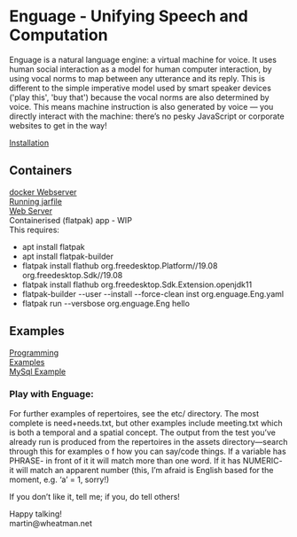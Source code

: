 # Enguage - Unifying Speech and Computation
<p>Enguage is a natural language engine: a virtual machine for voice.
It uses human social interaction as a model for human computer interaction, 
by using vocal norms to map between any utterance and its reply. 
This is different to the simple imperative model used by smart speaker 
devices ('play this', 'buy that') because the vocal norms are
also determined by voice. 
This means machine instruction is also generated by voice — 
you directly interact with the machine: 
there’s no pesky JavaScript or corporate websites to get in the way!</p>

[Installation](doc/install.md)<br/>

## Containers

[docker Webserver](doc/container.md)<br/>
[Running jarfile](doc/jarfile.md)<br/>
[Web Server](doc/httpd.md)<br/>
Containerised (flatpak) app - WIP<br/>
This requires:
<ul>
<li> apt install flatpak
<li> apt install flatpak-builder
<li> flatpak install flathub org.freedesktop.Platform//19.08 org.freedesktop.Sdk//19.08
<li> flatpak install flathub org.freedesktop.Sdk.Extension.openjdk11
<li> flatpak-builder --user --install --force-clean inst org.enguage.Eng.yaml
<li> flatpak run --versbose org.enguage.Eng hello
</ul>

## Examples

[Programming](doc/programming.md)<br/>
[Examples](doc/examples.md)<br/>
[MySql Example](doc/mySql.md)

<h3>Play with Enguage:</h3>
<P>For further examples of repertoires, see the etc/ directory.
The most complete is need+needs.txt, but other examples include
meeting.txt which is both a temporal and a spatial concept.
The output from the test you’ve already run is produced from the
repertoires in the assets directory—search through this for examples o
f how you can say/code things. If a variable has PHRASE- in front of it
it will match more than one word. If it has NUMERIC- it will match an
apparent number (this, I’m afraid is English based for the moment,
e.g. ‘a’ = 1, sorry!)
<p>If you don’t like it, tell me; if you, do tell others!
<p>Happy talking!<br/>
martin@wheatman.net

